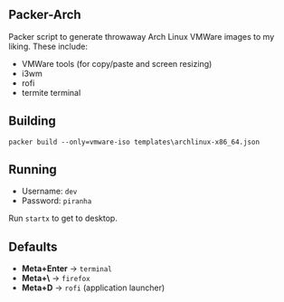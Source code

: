 ## Packer-Arch

Packer script to generate throwaway Arch Linux VMWare images to my liking. These include:
  * VMWare tools (for copy/paste and screen resizing)
  * i3wm
  * rofi
  * termite terminal

## Building
```
packer build --only=vmware-iso templates\archlinux-x86_64.json
```

## Running
* Username: `dev`
* Password: `piranha`

Run `startx` to get to desktop.

## Defaults

* **Meta+Enter** -> `terminal`
* **Meta+\\** -> `firefox`
* **Meta+D** -> `rofi` (application launcher)
